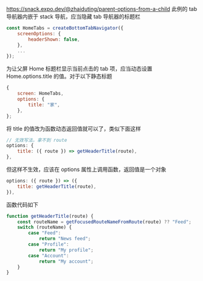 https://snack.expo.dev/@zhaiduting/parent-options-from-a-child
此例的 tab 导航器内嵌于 stack 导航，应当隐藏 tab 导航器的标题栏

```jsx
const HomeTabs = createBottomTabNavigator({
	screenOptions: {
		headerShown: false,
	},
	...
});
```

为让父屏 Home 标题栏显示当前点击的 tab 项，应当动态设置 Home.options.title 的值。对于以下静态标题

```jsx
{
	screen: HomeTabs,
	options: {
		title: "家",
	},
};
```

将 title 的值改为函数动态返回值就可以了，类似下面这样

```jsx
// 无效写法，拿不到 route
options: {
	title: ({ route }) => getHeaderTitle(route),
},
```

但这样不生效，应该在 options 属性上调用函数，返回值是一个对象

```jsx
options: ({ route }) => ({
	title: getHeaderTitle(route),
}),
```

函数代码如下

```jsx
function getHeaderTitle(route) {
	const routeName = getFocusedRouteNameFromRoute(route) ?? "Feed";
	switch (routeName) {
		case "Feed":
			return "News feed";
		case "Profile":
			return "My profile";
		case "Account":
			return "My account";
	}
}
```
